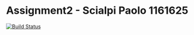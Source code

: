 # Assignment2 - Scialpi Paolo 1161625

[![Build Status](https://travis-ci.com/Paoloscia/Assigment_gelateria.svg?branch=master)](https://travis-ci.com/github/Paoloscia/Assigment_gelateria)